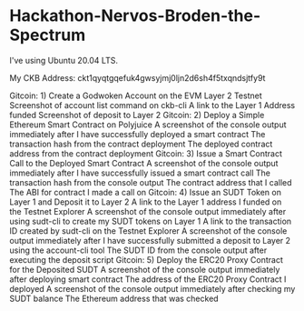 # Hackathon-Nervos-Broden-the-Spectrum
I've using Ubuntu 20.04 LTS.

My CKB Address: ckt1qyqtgqefuk4gwsyjmj0ljn2d6sh4f5txqndsjtfy9t

Gitcoin: 1) Create a Godwoken Account on the EVM Layer 2 Testnet
 Screenshot of account list command on ckb-cli
 A link to the Layer 1 Address funded
 Screenshot of deposit to Layer 2
Gitcoin: 2) Deploy a Simple Ethereum Smart Contract on Polyjuice
 A screenshot of the console output immediately after I have successfully deployed a smart contract
 The transaction hash from the contract deployment
 The deployed contract address from the contract deployment
Gitcoin: 3) Issue a Smart Contract Call to the Deployed Smart Contract
 A screenshot of the console output immediately after I have successfully issued a smart contract call
 The transaction hash from the console output
 The contract address that I called
 The ABI for contract I made a call on
Gitcoin: 4) Issue an SUDT Token on Layer 1 and Deposit it to Layer 2
 A link to the Layer 1 address I funded on the Testnet Explorer
 A screenshot of the console output immediately after using sudt-cli to create my SUDT tokens on Layer 1
 A link to the transaction ID created by sudt-cli on the Testnet Explorer
 A screenshot of the console output immediately after I have successfully submitted a deposit to Layer 2 using the account-cli tool
 The SUDT ID from the console output after executing the deposit script
Gitcoin: 5) Deploy the ERC20 Proxy Contract for the Deposited SUDT
 A screenshot of the console output immediately after deploying smart contract
 The address of the ERC20 Proxy Contract I deployed
 A screenshot of the console output immediately after checking my SUDT balance
 The Ethereum address that was checked
